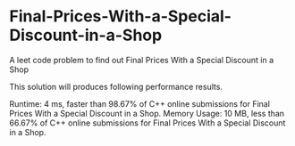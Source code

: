 # Final-Prices-With-a-Special-Discount-in-a-Shop
A leet code problem to find out Final Prices With a Special Discount in a Shop

This solution will produces following performance results.

Runtime: 4 ms, faster than 98.67% of C++ online submissions for Final Prices With a Special Discount in a Shop.
Memory Usage: 10 MB, less than 66.67% of C++ online submissions for Final Prices With a Special Discount in a Shop.
